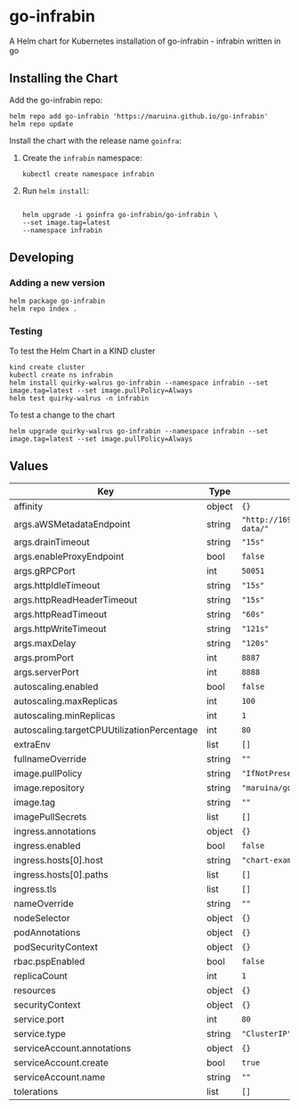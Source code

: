 # go-infrabin

A Helm chart for Kubernetes installation of go-infrabin - infrabin written in go

## Installing the Chart

Add the go-infrabin repo:

```console
helm repo add go-infrabin 'https://maruina.github.io/go-infrabin'
helm repo update
```

Install the chart with the release name `goinfra`:

1. Create the `infrabin` namespace:

    ```console
    kubectl create namespace infrabin
    ```

1. Run `helm install`:

    ```console

    helm upgrade -i goinfra go-infrabin/go-infrabin \
    --set image.tag=latest
    --namespace infrabin
    ```

## Developing

### Adding a new version

```console
helm package go-infrabin
helm repo index .
```

### Testing

To test the Helm Chart in a KIND cluster

```console
kind create cluster
kubectl create ns infrabin
helm install quirky-walrus go-infrabin --namespace infrabin --set image.tag=latest --set image.pullPolicy=Always
helm test quirky-walrus -n infrabin
```

To test a change to the chart

```console
helm upgrade quirky-walrus go-infrabin --namespace infrabin --set image.tag=latest --set image.pullPolicy=Always
```

## Values

| Key | Type | Default | Description |
|-----|------|---------|-------------|
| affinity | object | `{}` |  |
| args.aWSMetadataEndpoint | string | `"http://169.254.169.254/latest/meta-data/"` |  |
| args.drainTimeout | string | `"15s"` |  |
| args.enableProxyEndpoint | bool | `false` |  |
| args.gRPCPort | int | `50051` |  |
| args.httpIdleTimeout | string | `"15s"` |  |
| args.httpReadHeaderTimeout | string | `"15s"` |  |
| args.httpReadTimeout | string | `"60s"` |  |
| args.httpWriteTimeout | string | `"121s"` |  |
| args.maxDelay | string | `"120s"` |  |
| args.promPort | int | `8887` |  |
| args.serverPort | int | `8888` |  |
| autoscaling.enabled | bool | `false` |  |
| autoscaling.maxReplicas | int | `100` |  |
| autoscaling.minReplicas | int | `1` |  |
| autoscaling.targetCPUUtilizationPercentage | int | `80` |  |
| extraEnv | list | `[]` |  |
| fullnameOverride | string | `""` |  |
| image.pullPolicy | string | `"IfNotPresent"` |  |
| image.repository | string | `"maruina/go-infrabin"` |  |
| image.tag | string | `""` |  |
| imagePullSecrets | list | `[]` |  |
| ingress.annotations | object | `{}` |  |
| ingress.enabled | bool | `false` |  |
| ingress.hosts[0].host | string | `"chart-example.local"` |  |
| ingress.hosts[0].paths | list | `[]` |  |
| ingress.tls | list | `[]` |  |
| nameOverride | string | `""` |  |
| nodeSelector | object | `{}` |  |
| podAnnotations | object | `{}` |  |
| podSecurityContext | object | `{}` |  |
| rbac.pspEnabled | bool | `false` |  |
| replicaCount | int | `1` |  |
| resources | object | `{}` |  |
| securityContext | object | `{}` |  |
| service.port | int | `80` |  |
| service.type | string | `"ClusterIP"` |  |
| serviceAccount.annotations | object | `{}` |  |
| serviceAccount.create | bool | `true` |  |
| serviceAccount.name | string | `""` |  |
| tolerations | list | `[]` |  |
